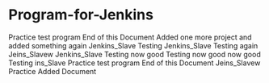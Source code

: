 # Program-for-Jenkins
Practice test program
End of this Document
Added one more project
and added something again
Jenkins_Slave Testing
Jenkins_Slave Testing again
Jeins_Slavew
Jenkins_Slave Testing now good
Testing now good
 now good
Testing
ins_Slave
Practice test program
End of this Document
Jeins_Slavew
Practice
Added
 Document
